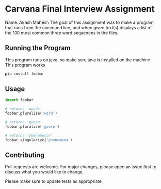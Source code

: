# Carvana Final Interview Assignment

Name: Akash Mahesh
The goal of this assignment was to make a program that runs from the command line, and when given text(s) displays a list of the 100 most common three word sequences in the files.

## Running the Program

This program runs on java, so make sure java is installed on the machine. This program works 

```bash
pip install foobar
```

## Usage

```python
import foobar

# returns 'words'
foobar.pluralize('word')

# returns 'geese'
foobar.pluralize('goose')

# returns 'phenomenon'
foobar.singularize('phenomena')
```

## Contributing
Pull requests are welcome. For major changes, please open an issue first to discuss what you would like to change.

Please make sure to update tests as appropriate.
